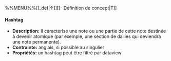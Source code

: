 %%MENU%%[[_def|↑]][[- Définition de concept|T]]
#### Hashtag
- **Description:** Il caracterise une note ou une partie de cette note destinée à devenir atomique (par exemple, une section de dailies qui deviendra une note permanente).
- **Contrainte:** anglais, si possible au singulier
- **Propriétés:** un hashtag peut être filtré par dataview